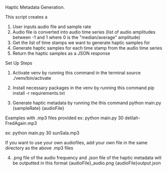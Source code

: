Haptic Metadata Generation.

This script creates a 

1. User inputs audio file and sample rate
2. Audio file is converted into audio time series (list of audio amplitudes between -1 and 1 where 0 is the "median/average" amplitude)
3. Get the list of time stamps we want to generate haptic samples for
4. Generate haptic samples for each time stamp from the audio time series
5. Return the haptic samples as a JSON response


Set Up Steps

1. Activate venv by running this command in the terminal
source ./venv/bin/activate

2. Install necessary packages in the venv by running this command
pip install -r requirements.txt

3. Generate haptic metadata by running the this command
python main.py {sampleRate} {audioFile}

Examples with .mp3 files provided
ex: python main.py 30 delilah-FredAgain.mp3

ex: python main.py 30 sunSala.mp3

If you want to use your own audiofiles, add your own file in the same directory as the above .mp3 files

4. .png file of the audio frequency and .json file of the haptic metadata will be outputted in this format
{audioFile}_audio.png
{audioFile}output.json